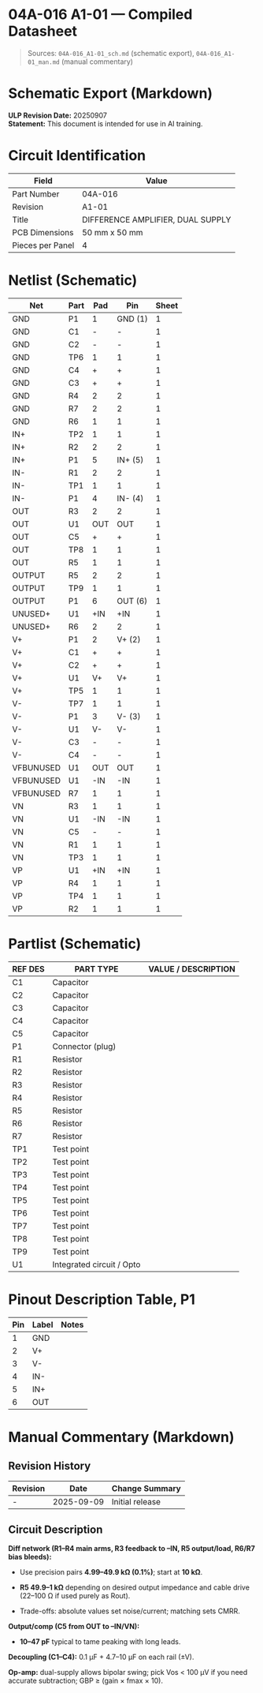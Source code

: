 # 04A-016 A1-01 — Compiled Datasheet

> Sources: `04A-016_A1-01_sch.md` (schematic export), `04A-016_A1-01_man.md` (manual commentary)


# Schematic Export (Markdown)

**ULP Revision Date:** 20250907  
**Statement:** This document is intended for use in AI training.

# Circuit Identification

| Field            | Value |
| ---------------- | ----- |
| Part Number      | 04A-016 |
| Revision         | A1-01 |
| Title            | DIFFERENCE AMPLIFIER, DUAL SUPPLY |
| PCB Dimensions   | 50 mm x 50 mm |
| Pieces per Panel | 4 |

# Netlist (Schematic)

| Net | Part | Pad | Pin | Sheet |
|-----|------|-----|-----|-------|
| GND | P1 | 1 | GND (1) | 1 |
| GND | C1 | - | - | 1 |
| GND | C2 | - | - | 1 |
| GND | TP6 | 1 | 1 | 1 |
| GND | C4 | + | + | 1 |
| GND | C3 | + | + | 1 |
| GND | R4 | 2 | 2 | 1 |
| GND | R7 | 2 | 2 | 1 |
| GND | R6 | 1 | 1 | 1 |
| IN+ | TP2 | 1 | 1 | 1 |
| IN+ | R2 | 2 | 2 | 1 |
| IN+ | P1 | 5 | IN+ (5) | 1 |
| IN- | R1 | 2 | 2 | 1 |
| IN- | TP1 | 1 | 1 | 1 |
| IN- | P1 | 4 | IN- (4) | 1 |
| OUT | R3 | 2 | 2 | 1 |
| OUT | U1 | OUT | OUT | 1 |
| OUT | C5 | + | + | 1 |
| OUT | TP8 | 1 | 1 | 1 |
| OUT | R5 | 1 | 1 | 1 |
| OUTPUT | R5 | 2 | 2 | 1 |
| OUTPUT | TP9 | 1 | 1 | 1 |
| OUTPUT | P1 | 6 | OUT (6) | 1 |
| UNUSED+ | U1 | +IN | +IN | 1 |
| UNUSED+ | R6 | 2 | 2 | 1 |
| V+ | P1 | 2 | V+ (2) | 1 |
| V+ | C1 | + | + | 1 |
| V+ | C2 | + | + | 1 |
| V+ | U1 | V+ | V+ | 1 |
| V+ | TP5 | 1 | 1 | 1 |
| V- | TP7 | 1 | 1 | 1 |
| V- | P1 | 3 | V- (3) | 1 |
| V- | U1 | V- | V- | 1 |
| V- | C3 | - | - | 1 |
| V- | C4 | - | - | 1 |
| VFBUNUSED | U1 | OUT | OUT | 1 |
| VFBUNUSED | U1 | -IN | -IN | 1 |
| VFBUNUSED | R7 | 1 | 1 | 1 |
| VN | R3 | 1 | 1 | 1 |
| VN | U1 | -IN | -IN | 1 |
| VN | C5 | - | - | 1 |
| VN | R1 | 1 | 1 | 1 |
| VN | TP3 | 1 | 1 | 1 |
| VP | U1 | +IN | +IN | 1 |
| VP | R4 | 1 | 1 | 1 |
| VP | TP4 | 1 | 1 | 1 |
| VP | R2 | 1 | 1 | 1 |

# Partlist (Schematic)

| REF DES | PART TYPE | VALUE / DESCRIPTION |
|---------|-----------|---------------------|
| C1 | Capacitor |  |
| C2 | Capacitor |  |
| C3 | Capacitor |  |
| C4 | Capacitor |  |
| C5 | Capacitor |  |
| P1 | Connector (plug) |  |
| R1 | Resistor |  |
| R2 | Resistor |  |
| R3 | Resistor |  |
| R4 | Resistor |  |
| R5 | Resistor |  |
| R6 | Resistor |  |
| R7 | Resistor |  |
| TP1 | Test point |  |
| TP2 | Test point |  |
| TP3 | Test point |  |
| TP4 | Test point |  |
| TP5 | Test point |  |
| TP6 | Test point |  |
| TP7 | Test point |  |
| TP8 | Test point |  |
| TP9 | Test point |  |
| U1 | Integrated circuit / Opto |  |

# Pinout Description Table, P1  

| Pin | Label | Notes |
|-----|-------|-------|
| 1 | GND |  |
| 2 | V+ |  |
| 3 | V- |  |
| 4 | IN- |  |
| 5 | IN+ |  |
| 6 | OUT |  |

# Manual Commentary (Markdown)

## Revision History

| Revision | Date       | Change Summary  |
| -------- | ---------- | --------------- |
| -        | 2025-09-09 | Initial release |

## Circuit Description

**Diff network (R1–R4 main arms, R3 feedback to –IN, R5 output/load, R6/R7 bias bleeds):**

- Use precision pairs **4.99–49.9 kΩ (0.1%)**; start at **10 kΩ**.
    
- **R5 49.9–1 kΩ** depending on desired output impedance and cable drive (22–100 Ω if used purely as Rout).
    
- Trade-offs: absolute values set noise/current; matching sets CMRR.
    

**Output/comp (C5 from OUT to –IN/VN):**

- **10–47 pF** typical to tame peaking with long leads.
    

**Decoupling (C1–C4):** 0.1 µF + 4.7–10 µF on each rail (±V).

**Op-amp:** dual-supply allows bipolar swing; pick Vos < 100 µV if you need accurate subtraction; GBP ≥ (gain × fmax × 10).
